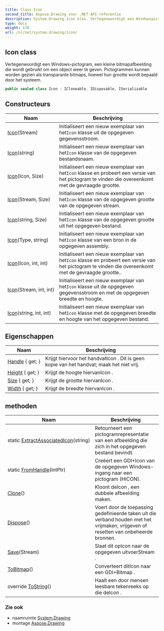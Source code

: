 ```yaml
---
title: Class Icon
second_title: Aspose.Drawing voor .NET API-referentie
description: System.Drawing.Icon klas. Vertegenwoordigt een Windowspictogram een kleine bitmapafbeelding die wordt gebruikt om een object weer te geven. Pictogrammen kunnen worden gezien als transparante bitmaps hoewel hun grootte wordt bepaald door het systeem.
type: docs
weight: 570
url: /nl/net/system.drawing/icon/
---
```

## Icon class

Vertegenwoordigt een Windows-pictogram, een kleine bitmapafbeelding die wordt gebruikt om een object weer te geven. Pictogrammen kunnen worden gezien als transparante bitmaps, hoewel hun grootte wordt bepaald door het systeem.

```csharp
public sealed class Icon : ICloneable, IDisposable, ISerializable
```

## Constructeurs

| Naam | Beschrijving |
| --- | --- |
| [Icon](icon/#constructor_2)(Stream) | Initialiseert een nieuw exemplaar van het`Icon` klasse uit de opgegeven gegevensstroom. |
| [Icon](icon/#constructor_5)(string) | Initialiseert een nieuw exemplaar van het`Icon` klasse van de opgegeven bestandsnaam. |
| [Icon](icon/#constructor_1)(Icon, Size) | Initialiseert een nieuw exemplaar van het`Icon` klasse en probeert een versie van het pictogram te vinden die overeenkomt met de gevraagde grootte. |
| [Icon](icon/#constructor_4)(Stream, Size) | Initialiseert een nieuw exemplaar van het`Icon` klasse van de opgegeven grootte van de opgegeven stream. |
| [Icon](icon/#constructor_7)(string, Size) | Initialiseert een nieuw exemplaar van het`Icon` klasse van de opgegeven grootte uit het opgegeven bestand. |
| [Icon](icon/#constructor_8)(Type, string) | Initialiseert een nieuw exemplaar van het`Icon` klasse van een bron in de opgegeven assembly. |
| [Icon](icon/#constructor)(Icon, int, int) | Initialiseert een nieuw exemplaar van het`Icon` klasse en probeert een versie van het pictogram te vinden die overeenkomt met de gevraagde grootte.. |
| [Icon](icon/#constructor_3)(Stream, int, int) | Initialiseert een nieuw exemplaar van het`Icon` klasse uit de opgegeven gegevensstroom en met de opgegeven breedte en hoogte. |
| [Icon](icon/#constructor_6)(string, int, int) | Initialiseert een nieuw exemplaar van het`Icon` klasse met de opgegeven breedte en hoogte van het opgegeven bestand. |

## Eigenschappen

| Naam | Beschrijving |
| --- | --- |
| [Handle](../../system.drawing/icon/handle/) { get; } | Krijgt hiervoor het handvatIcon . Dit is geen kopie van het handvat; maak het niet vrij. |
| [Height](../../system.drawing/icon/height/) { get; } | Krijgt de hoogte hiervanIcon . |
| [Size](../../system.drawing/icon/size/) { get; } | Krijgt de grootte hiervanIcon . |
| [Width](../../system.drawing/icon/width/) { get; } | Krijgt de breedte hiervanIcon . |

## methoden

| Naam | Beschrijving |
| --- | --- |
| static [ExtractAssociatedIcon](../../system.drawing/icon/extractassociatedicon/)(string) | Retourneert een pictogramrepresentatie van een afbeelding die zich in het opgegeven bestand bevindt. |
| static [FromHandle](../../system.drawing/icon/fromhandle/)(IntPtr) | Creëert een GDI+Icon van de opgegeven Windows-ingang naar een pictogram (HICON). |
| [Clone](../../system.drawing/icon/clone/)() | Kloont deIcon , een dubbele afbeelding maken. |
| [Dispose](../../system.drawing/icon/dispose/)() | Voert door de toepassing gedefinieerde taken uit die verband houden met het vrijmaken, vrijgeven of resetten van onbeheerde bronnen. |
| [Save](../../system.drawing/icon/save/)(Stream) | Slaat dit opIcon naar de opgegeven uitvoerStream . |
| [ToBitmap](../../system.drawing/icon/tobitmap/)() | Converteert ditIcon naar een GDI+Bitmap . |
| override [ToString](../../system.drawing/icon/tostring/)() | Haalt een door mensen leesbare tekenreeks op die deIcon . |

### Zie ook

* naamruimte [System.Drawing](../../system.drawing/)
* montage [Aspose.Drawing](../../)


